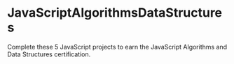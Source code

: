# JavaScriptAlgorithmsDataStructures
Complete these 5 JavaScript projects to earn the JavaScript Algorithms and Data Structures certification.
